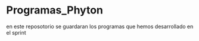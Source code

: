 # Programas_Phyton
en este reposotorio se guardaran los programas que hemos desarrollado en el sprint
